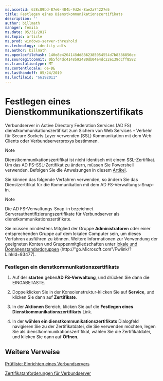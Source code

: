 ```yaml
---
ms.assetid: 638c89bd-87e6-484b-9d2e-8ae2a74227e5
title: Festlegen eines Dienstkommunikationszertifikats
description: ''
author: billmath
manager: femila
ms.date: 05/31/2017
ms.topic: article
ms.prod: windows-server-threshold
ms.technology: identity-adfs
ms.author: billmath
ms.openlocfilehash: 140e8e4204148dd8862385054554d7b8336856ec
ms.sourcegitcommit: 0b5fd4dc4148b92480db04e4dc22e139dcff8582
ms.translationtype: MT
ms.contentlocale: de-DE
ms.lasthandoff: 05/24/2019
ms.locfileid: "66192011"
---
```

# <a name="set-a-service-communications-certificate"></a>Festlegen eines Dienstkommunikationszertifikats


Verbundserver in Active Directory Federation Services \(AD FS\) dienstkommunikationszertifikat zum Sichern von Web Services – Verkehr für Secure Sockets Layer verwenden \(SSL\) Kommunikation mit dem Web Clients oder Verbundserverproxys bestimmen.

> [!NOTE]  
> Dienstkommunikationszertifikat ist nicht identisch mit einem SSL-Zertifikat. Um das AD FS-SSL-Zertifikat zu ändern, müssen Sie Powershell verwenden. Befolgen Sie die Anweisungen in diesem [Artikel](https://docs.microsoft.com/en-us/windows-server/identity/ad-fs/operations/manage-ssl-certificates-ad-fs-wap).


Sie können das folgende Verfahren verwenden, so ändern Sie das Dienstzertifikat für die Kommunikation mit dem AD FS-Verwaltungs-Snap\-in.  

> [!NOTE]  
> Die AD FS-Verwaltungs-Snap\-in bezeichnet Serverauthentifizierungszertifikate für Verbundserver als dienstkommunikationszertifikate.  

Sie müssen mindestens Mitglied der Gruppe **Administratoren** oder einer entsprechenden Gruppe auf dem lokalen Computer sein, um dieses Verfahren ausführen zu können.  Weitere Informationen zur Verwendung der geeigneten Konten und Gruppenmitgliedschaften unter [lokale und Domänenstandardgruppen](https://go.microsoft.com/fwlink/?LinkId=83477) \(http:\/\/"go.Microsoft.com"\/Fwlink\/? LinkId\=83477\).   

### <a name="to-set-a-service-communications-certificate"></a>Festlegen ein dienstkommunikationszertifikats  

1.  Auf der **starten** geben**AD FS-Verwaltung**, und drücken Sie dann die EINGABETASTE.  

2.  Doppelklicken Sie in der Konsolenstruktur\-klicken Sie auf **Service**, und klicken Sie dann auf **Zertifikate**.  

3.  In der **Aktionen** Bereich, klicken Sie auf die **Festlegen eines Dienstkommunikationszertifikats** Link.  

4.  In der **wählen ein dienstkommunikationszertifikats** Dialogfeld navigieren Sie zu der Zertifikatdatei, die Sie verwenden möchten, legen Sie als dienstkommunikationszertifikat, wählen Sie die Zertifikatdatei, und klicken Sie dann auf **Öffnen**.  

## <a name="additional-references"></a>Weitere Verweise  
[Prüfliste: Einrichten eines Verbundservers](Checklist--Setting-Up-a-Federation-Server.md)  

[Zertifikatanforderungen für Verbundserver](https://technet.microsoft.com/library/dd807040.aspx)  
